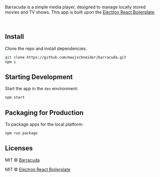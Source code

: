 <p>
  Barracuda is a simple media player, designed to manage locally stored movies and TV shows. This app is built upon the <a href="https://github.com/electron-react-boilerplate/electron-react-boilerplate">Electron React Boilerplate</a>.
</p>

<br>

## Install

Clone the repo and install dependencies:

```bash
git clone https://github.com/maxjschneider/barracuda.git
npm i
```
## Starting Development

Start the app in the `dev` environment:

```bash
npm start
```

## Packaging for Production

To package apps for the local platform:

```bash
npm run package
```

## Licenses

MIT © [Barracuda](https://github.com/maxjschneider/barracuda)

MIT © [Electron React Boilerplate](https://github.com/electron-react-boilerplate/electron-react-boilerplate)